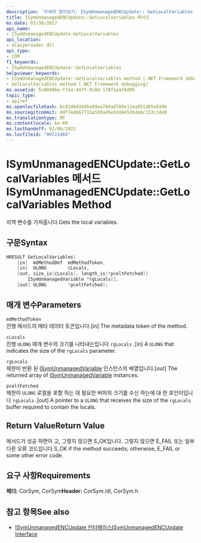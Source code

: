 ```yaml
---
description: '자세히 알아보기: ISymUnmanagedENCUpdate:: GetLocalVariables 메서드'
title: ISymUnmanagedENCUpdate::GetLocalVariables 메서드
ms.date: 03/30/2017
api_name:
- ISymUnmanagedENCUpdate.GetLocalVariables
api_location:
- diasymreader.dll
api_type:
- COM
f1_keywords:
- ISymUnmanagedENCUpdate::GetLocalVariables
helpviewer_keywords:
- ISymUnmanagedENCUpdate::GetLocalVariables method [.NET Framework debugging]
- GetLocalVariables method [.NET Framework debugging]
ms.assetid: 5c8840be-ffea-447f-9c8d-178f1eaf8d06
topic_type:
- apiref
ms.openlocfilehash: bc034603dd6a09ea78dad789e11ea951d65e839b
ms.sourcegitcommit: ddf7edb67715a5b9a45e3dd44536dabc153c1de0
ms.translationtype: MT
ms.contentlocale: ko-KR
ms.lasthandoff: 02/06/2021
ms.locfileid: "99721465"
---
```

# <a name="isymunmanagedencupdategetlocalvariables-method"></a><span data-ttu-id="0d50f-103">ISymUnmanagedENCUpdate::GetLocalVariables 메서드</span><span class="sxs-lookup"><span data-stu-id="0d50f-103">ISymUnmanagedENCUpdate::GetLocalVariables Method</span></span>

<span data-ttu-id="0d50f-104">지역 변수를 가져옵니다.</span><span class="sxs-lookup"><span data-stu-id="0d50f-104">Gets the local variables.</span></span>  
  
## <a name="syntax"></a><span data-ttu-id="0d50f-105">구문</span><span class="sxs-lookup"><span data-stu-id="0d50f-105">Syntax</span></span>  
  
```cpp  
HRESULT GetLocalVariables(  
    [in]  mdMethodDef  mdMethodToken,  
    [in]  ULONG        cLocals,  
    [out, size_is(cLocals), length_is(*pceltFetched)]  
        ISymUnmanagedVariable *rgLocals[],  
    [out] ULONG        *pceltFetched);  
```  
  
## <a name="parameters"></a><span data-ttu-id="0d50f-106">매개 변수</span><span class="sxs-lookup"><span data-stu-id="0d50f-106">Parameters</span></span>  

 `mdMethodToken`  
 <span data-ttu-id="0d50f-107">진행 메서드의 메타 데이터 토큰입니다.</span><span class="sxs-lookup"><span data-stu-id="0d50f-107">[in] The metadata token of the method.</span></span>  
  
 `cLocals`  
 <span data-ttu-id="0d50f-108">진행 `ULONG` 매개 변수의 크기를 나타내는입니다 `rgLocals` .</span><span class="sxs-lookup"><span data-stu-id="0d50f-108">[in] A `ULONG` that indicates the size of the `rgLocals` parameter.</span></span>  
  
 `rgLocals`  
 <span data-ttu-id="0d50f-109">제한이 반환 된 [ISymUnmanagedVariable](isymunmanagedvariable-interface.md) 인스턴스의 배열입니다.</span><span class="sxs-lookup"><span data-stu-id="0d50f-109">[out] The returned array of [ISymUnmanagedVariable](isymunmanagedvariable-interface.md) instances.</span></span>  
  
 `pceltFetched`  
 <span data-ttu-id="0d50f-110">제한이 `ULONG` 로컬을 포함 하는 데 필요한 버퍼의 크기를 수신 하는에 대 한 포인터입니다 `rgLocals` .</span><span class="sxs-lookup"><span data-stu-id="0d50f-110">[out] A pointer to a `ULONG` that receives the size of the `rgLocals` buffer required to contain the locals.</span></span>  
  
## <a name="return-value"></a><span data-ttu-id="0d50f-111">Return Value</span><span class="sxs-lookup"><span data-stu-id="0d50f-111">Return Value</span></span>  

 <span data-ttu-id="0d50f-112">메서드가 성공 하면이 고, 그렇지 않으면 S_OK입니다. 그렇지 않으면 E_FAIL 또는 일부 다른 오류 코드입니다.</span><span class="sxs-lookup"><span data-stu-id="0d50f-112">S_OK if the method succeeds; otherwise, E_FAIL or some other error code.</span></span>  
  
## <a name="requirements"></a><span data-ttu-id="0d50f-113">요구 사항</span><span class="sxs-lookup"><span data-stu-id="0d50f-113">Requirements</span></span>  

 <span data-ttu-id="0d50f-114">**헤더:** CorSym, CorSym</span><span class="sxs-lookup"><span data-stu-id="0d50f-114">**Header:** CorSym.idl, CorSym.h</span></span>  
  
## <a name="see-also"></a><span data-ttu-id="0d50f-115">참고 항목</span><span class="sxs-lookup"><span data-stu-id="0d50f-115">See also</span></span>

- [<span data-ttu-id="0d50f-116">ISymUnmanagedENCUpdate 인터페이스</span><span class="sxs-lookup"><span data-stu-id="0d50f-116">ISymUnmanagedENCUpdate Interface</span></span>](isymunmanagedencupdate-interface.md)
